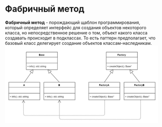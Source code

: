 # Фабричный метод
**Фабричный метод** - порождающий щаблон программирования, который определяет интерфейс для создания объектов некоторого класса, но непосредственное решение о том, объект какого класса создавать происходит в подклассах. То есть паттерн предполагает, что базовый класс делегирует создание объектов классам-наследникам.
![Image alt](https://github.com/hitode221/patterns/blob/master/Factory%20Method/uml.jpg?raw=true)
